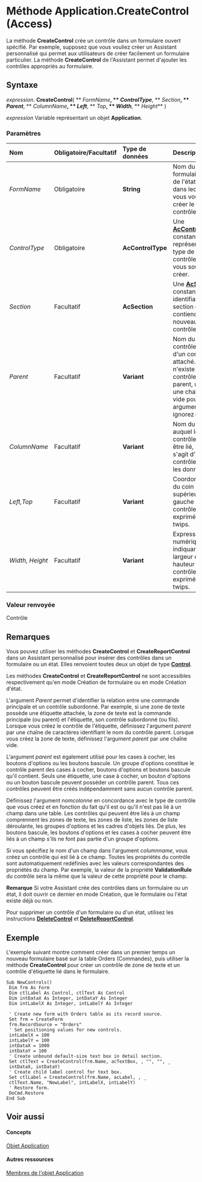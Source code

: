 
# Méthode Application.CreateControl (Access)

La méthode  **CreateControl** crée un contrôle dans un formulaire ouvert spécifié. Par exemple, supposez que vous vouliez créer un Assistant personnalisé qui permet aux utilisateurs de créer facilement un formulaire particulier. La méthode **CreateControl** de l'Assistant permet d'ajouter les contrôles appropriés au formulaire.


## Syntaxe

 _expression_. **CreateControl**( ** _FormName_**, ** _ControlType_**, ** _Section_**, ** _Parent_**, ** _ColumnName_**, ** _Left_**, ** _Top_**, ** _Width_**, ** _Height_** )

 _expression_ Variable représentant un objet **Application**.


### Paramètres



|**Nom**|**Obligatoire/Facultatif**|**Type de données**|**Description**|
|:-----|:-----|:-----|:-----|
| _FormName_|Obligatoire|**String**|Nom du formulaire ou de l'état ouvert dans lequel vous voulez créer le contrôle.|
| _ControlType_|Obligatoire|**AcControlType**|Une  **[AcControlType](562ecad2-5cb5-7624-8f5a-236f42bd0104.md)** constante représentant le type de contrôle que vous souhaitez créer.|
| _Section_|Facultatif|**AcSection**|Une  **[AcSection](858401a2-e892-8729-124a-97a0fb136a0a.md)** constante identifiant la section qui contiendra le nouveau contrôle.|
| _Parent_|Facultatif|**Variant**|Nom du contrôle parent d'un contrôle attaché. S'il n'existe pas de contrôle parent, utilisez une chaîne vide pour cet argument ou ignorez-le.|
| _ColumnName_|Facultatif|**Variant**|Nom du champ auquel le contrôle va être lié, s'il s'agit d'un contrôle lié par les données.|
| _Left,Top_|Facultatif|**Variant**|Coordonnées du coin supérieur gauche du contrôle, exprimées en twips.|
| _Width, Height_|Facultatif|**Variant**|Expressions numériques indiquant la largeur et la hauteur du contrôle, exprimées en twips.|

### Valeur renvoyée

Contrôle


## Remarques

Vous pouvez utiliser les méthodes  **CreateControl** et **CreateReportControl** dans un Assistant personnalisé pour insérer des contrôles dans un formulaire ou un état. Elles renvoient toutes deux un objet de type **[Control](ce2362e5-4390-590e-06c0-6f27e8d988cd.md)**.

Les méthodes  **CreateControl** et **CreateReportControl** ne sont accessibles respectivement qu'en mode Création de formulaire ou en mode Création d'état.

L'argument  _Parent_ permet d'identifier la relation entre une commande principale et un contrôle subordonné. Par exemple, si une zone de texte possède une étiquette attachée, la zone de texte est la commande principale (ou parent) et l'étiquette, son contrôle subordonné (ou fils). Lorsque vous créez le contrôle de l'étiquette, définissez l'argument _parent_ par une chaîne de caractères identifiant le nom du contrôle parent. Lorsque vous créez la zone de texte, définissez l'argument _parent_ par une chaîne vide.

L'argument  _parent_ est également utilisé pour les cases à cocher, les boutons d'options ou les boutons bascule. Un groupe d'options constitue le contrôle parent des cases à cocher, boutons d'options et boutons bascule qu'il contient. Seuls une étiquette, une case à cocher, un bouton d'options ou un bouton bascule peuvent posséder un contrôle parent. Tous ces contrôles peuvent être créés indépendamment sans aucun contrôle parent.

Définissez l'argument  _nomcolonne_ en concordance avec le type de contrôle que vous créez et en fonction du fait qu'il est ou qu'il n'est pas lié à un champ dans une table. Les contrôles qui peuvent être liés à un champ comprennent les zones de texte, les zones de liste, les zones de liste déroulante, les groupes d'options et les cadres d'objets liés. De plus, les boutons bascule, les boutons d'options et les cases à cocher peuvent être liés à un champ s'ils ne font pas partie d'un groupe d'options.

Si vous spécifiez le nom d'un champ dans l'argument  _columnname_, vous créez un contrôle qui est lié à ce champ. Toutes les propriétés du contrôle sont automatiquement redéfinies avec les valeurs correspondantes des propriétés du champ. Par exemple, la valeur de la propriété  **ValidationRule** du contrôle sera la même que la valeur de cette propriété pour le champ.


 **Remarque**  Si votre Assistant crée des contrôles dans un formulaire ou un état, il doit ouvrir ce dernier en mode Création, que le formulaire ou l'état existe déjà ou non.

Pour supprimer un contrôle d'un formulaire ou d'un état, utilisez les instructions  **[DeleteControl](f59f9368-0d7a-8e5f-5140-86e2d2c18c22.md)** et **[DeleteReportControl](26e30033-ab56-9cfa-3c35-f6d47caf8bd7.md)**.


## Exemple

L'exemple suivant montre comment créer dans un premier temps un nouveau formulaire basé sur la table Orders (Commandes), puis utiliser la méthode  **CreateControl** pour créer un contrôle de zone de texte et un contrôle d'étiquette lié dans le formulaire.


```
Sub NewControls() 
 Dim frm As Form 
 Dim ctlLabel As Control, ctlText As Control 
 Dim intDataX As Integer, intDataY As Integer 
 Dim intLabelX As Integer, intLabelY As Integer 
 
 ' Create new form with Orders table as its record source. 
 Set frm = CreateForm 
 frm.RecordSource = "Orders" 
 ' Set positioning values for new controls. 
 intLabelX = 100 
 intLabelY = 100 
 intDataX = 1000 
 intDataY = 100 
 ' Create unbound default-size text box in detail section. 
 Set ctlText = CreateControl(frm.Name, acTextBox, , "", "", _ 
 intDataX, intDataY) 
 ' Create child label control for text box. 
 Set ctlLabel = CreateControl(frm.Name, acLabel, , _ 
 ctlText.Name, "NewLabel", intLabelX, intLabelY) 
 ' Restore form. 
 DoCmd.Restore 
End Sub
```


## Voir aussi


#### Concepts


[Objet Application](aefb0713-97e6-e2c7-e530-8fd2e1316a55.md)
#### Autres ressources


[Membres de l'objet Application](3ab5276c-d52a-72a9-244c-ec92ead48811.md)